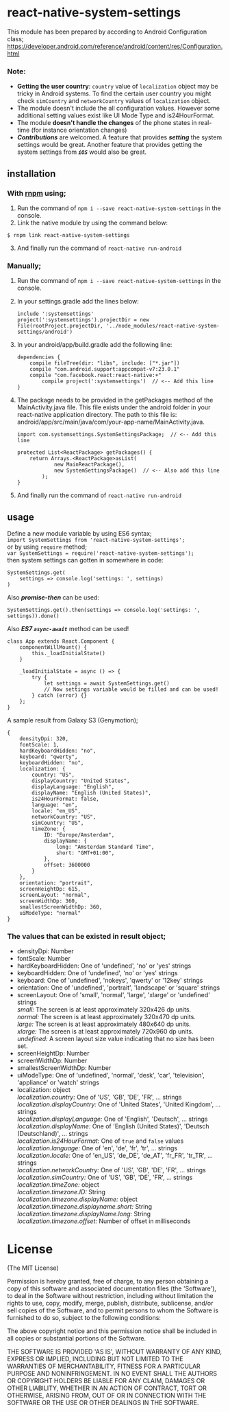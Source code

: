 # react-native-system-settings

This module has been prepared by according to Android Configuration class;  https://developer.android.com/reference/android/content/res/Configuration.html

### Note:
  - **Getting the user country**: `country` value of `localization` object may be tricky in Android systems. To find the certain user country you might check `simCountry` and `networkCountry` values of `localization` object.
  - The module doesn't include the all configuration values. However some additional setting values exist like UI Mode Type and is24HourFormat.
  - The module **doesn't handle the changes** of the phone states in real-time (for instance orientation changes)
  - ***Contributions*** are welcomed.
		A feature that provides ***setting*** the system settings would be great.
		Another feature that provides getting the system settings from ***`iOS`*** would also be great.

## installation

### With [rnpm](https://github.com/rnpm/rnpm) using;

1. Run the command of `npm i --save react-native-system-settings` in the console.
2. Link the native module by using the command below:

`$ rnpm link react-native-system-settings`

3. And finally run the command of `react-native run-android`

### Manually;

1. Run the command of `npm i --save react-native-system-settings` in the console.
2. In your settings.gradle add the lines below:

	```
	include ':systemsettings'
	project(':systemsettings').projectDir = new File(rootProject.projectDir, '../node_modules/react-native-system-settings/android')
	```

3. In your android/app/build.gradle add the following line:

	```
	dependencies {
	    compile fileTree(dir: "libs", include: ["*.jar"])
	    compile "com.android.support:appcompat-v7:23.0.1"
	    compile "com.facebook.react:react-native:+"
			compile project(':systemsettings')  // <-- Add this line
	}
	```

4. The package needs to be provided in the getPackages method of the MainActivity.java file. This file exists under the android folder in your react-native application directory. The path to this file is: android/app/src/main/java/com/your-app-name/MainActivity.java.

	```
	import com.systemsettings.SystemSettingsPackage;  // <-- Add this line

	protected List<ReactPackage> getPackages() {
	    return Arrays.<ReactPackage>asList(
	            new MainReactPackage(),
	            new SystemSettingsPackage()  // <-- Also add this line
			);
	}
	```
5. And finally run the command of `react-native run-android`





## usage

Define a new module variable by using ES6 syntax;<br>
`import SystemSettings from 'react-native-system-settings';`<br>
or by using `require` method;<br>
`var SystemSettings = require('react-native-system-settings');`<br>
then system settings can gotten in somewhere in code:<br>
```
SystemSettings.get(
	settings => console.log('settings: ', settings)
)
```
Also ***promise-then*** can be used:
```
SystemSettings.get().then(settings => console.log('settings: ', settings)).done()
```
Also ***ES7 `async-await`*** method can be used!
```
class App extends React.Component {
	componentWillMount() {
		this._loadInitialState()
	}
	
	_loadInitialState = async () => {
		try {
			let settings = await SystemSettings.get()
			// Now settings variable would be filled and can be used!
		} catch (error) {}
	};
}
```


A sample result from Galaxy S3 (Genymotion);

```
{
	densityDpi: 320,
	fontScale: 1,
	hardKeyboardHidden: "no",
	keyboard: "qwerty",
	keyboardHidden: "no",
	localization: {
		country: "US",
		displayCountry: "United States",
		displayLanguage: "English",
		displayName: "English (United States)",
		is24HourFormat: false,
		language: "en",
		locale: "en_US",
		networkCountry: "US",
		simCountry: "US",
		timeZone: {
			ID: "Europe/Amsterdam",
			displayName: {
				long: "Amsterdam Standard Time",
				short: "GMT+01:00",
			},
			offset: 3600000
		}
	},
	orientation: "portrait",
	screenHeightDp: 615,
	screenLayout: "normal",
	screenWidthDp: 360,
	smallestScreenWidthDp: 360,
	uiModeType: "normal"
}
```

### The values that can be existed in result object;

- densityDpi: Number
- fontScale: Number
- hardKeyboardHidden: One of 'undefined', 'no' or 'yes' strings
- keyboardHidden: One of 'undefined', 'no' or 'yes' strings
- keyboard: One of 'undefined', 'nokeys', 'qwerty' or '12key' strings
- orientation: One of 'undefined', 'portrait', 'landscape' or 'square' strings
- screenLayout: One of 'small', 'normal', 'large', 'xlarge' or 'undefined' strings <br>
	*small:* The screen is at least approximately 320x426 dp units.<br>
	*normal:* The screen is at least approximately 320x470 dp units.<br>
	*large:* The screen is at least approximately 480x640 dp units.<br>
	*xlarge:* The screen is at least approximately 720x960 dp units.<br>
	*undefined:* A screen layout size value indicating that no size has been set.
- screenHeightDp: Number
- screenWidthDp: Number
- smallestScreenWidthDp: Number
- uiModeType: One of 'undefined', 'normal', 'desk', 'car', 'television', 'appliance' or 'watch' strings
- localization: object<br>
	*localization.country:* One of 'US', 'GB', 'DE', 'FR', ... strings <br>
	*localization.displayCountry:* One of 'United States', 'United Kingdom', ... strings <br>
	*localization.displayLanguage:* One of 'English', 'Deutsch', ... strings <br>
	*localization.displayName:*	 One of 'English (United States)', 'Deutsch (Deutschland)', ... strings <br>
	*localization.is24HourFormat:*	One of `true` and `false` values
	*localization.language:*	 One of 'en', 'de', 'fr', 'tr', ... strings <br>
	*localization.locale:*	 One of 'en_US', 'de_DE', 'de_AT', 'fr_FR', 'tr_TR', ... strings <br>
	*localization.networkCountry:*	 One of 'US', 'GB', 'DE', 'FR', ... strings <br>
	*localization.simCountry:*	 One of 'US', 'GB', 'DE', 'FR', ... strings <br>
	*localization.timeZone:* object<br>
		*localization.timezone.ID:* String<br>
		*localization.timezone.displayName:* object<br>
			*localization.timezone.displayname.short:* String<br>
			*localization.timezone.displayName.long:* String<br>
		*localization.timezone.offset:* Number of offset in milliseconds<br>


# License

(The MIT License)

Permission is hereby granted, free of charge, to any person obtaining a copy of this software and associated documentation files (the 'Software'), to deal in the Software without restriction, including without limitation the rights to use, copy, modify, merge, publish, distribute, sublicense, and/or sell copies of the Software, and to permit persons to whom the Software is furnished to do so, subject to the following conditions:

The above copyright notice and this permission notice shall be included in all copies or substantial portions of the Software.

THE SOFTWARE IS PROVIDED 'AS IS', WITHOUT WARRANTY OF ANY KIND, EXPRESS OR IMPLIED, INCLUDING BUT NOT LIMITED TO THE WARRANTIES OF MERCHANTABILITY, FITNESS FOR A PARTICULAR PURPOSE AND NONINFRINGEMENT. IN NO EVENT SHALL THE AUTHORS OR COPYRIGHT HOLDERS BE LIABLE FOR ANY CLAIM, DAMAGES OR OTHER LIABILITY, WHETHER IN AN ACTION OF CONTRACT, TORT OR OTHERWISE, ARISING FROM, OUT OF OR IN CONNECTION WITH THE SOFTWARE OR THE USE OR OTHER DEALINGS IN THE SOFTWARE.
